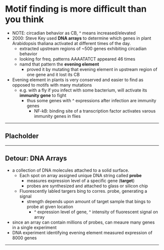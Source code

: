 # Motif finding is more difficult than you think
- NOTE: circadian behavior as CB, ^ means increased/elevated
- 2000: Steve Key used **DNA arrays** to determine which genes in plant Arabidopsis thaliana activated at different times of the day.
    - extracted upstream regions of ~500 genes exhibiting circadian behavior 
    - looking for freq. patterns AAAATATCT appeared 46 times
    - namd that pattern the **evening element**
        - proved it by mutating that evening element in upstream region of one gene and it lost its CB
- Evening element in plants is very conserved and easier to find as opposed to motifs with many mutations
    - e.g. with a fly if you infect with some bacterium, will activate its **immunity gene** to fight 
        - thus some genes with ^ expressions after infection are immunity genes
            - NF-kB: binding site of a transcription factor activates varous immunity genes in flies 

___


## Placholder 

___

## Detour: **DNA Arrays**
- a collection of DNA molecules attached to a solid surface.
    - Each spot on array assigned unique DNA string called **probe**
        - measures expression level of a specific gene (**target**)
        - probes are synthesized and attached to glass or silicon chip
    - Fluorescently labled targers bing to corres. probe, generating a signal
        - strength depends upon amount of target sample that bings to probe at given location
            - ^ expression level of gene, ^ intensity of fluorescent signal on array
- since an array can contain millions of probes, can meaure many genes in a single experiment
- DNA experiment identifying evening element measured expression of 8000 genes

___

